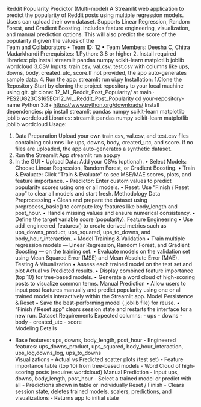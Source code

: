 Reddit Popularity Predictor (Multi-model) 
A Streamlit web application to predict the popularity of Reddit posts using multiple regression models. 
Users can upload their own dataset. Supports Linear Regression, Random Forest, and Gradient 
Boosting. Includes feature engineering, visualization, and manual prediction options. This will also 
predict the score of the popularity if given the values of the  
Team and Collaborators 
• Team ID: 12 
• Team Members: Deesha C, Chitra Madarkhandi 
Prerequisites: 
1.Python: 3.8 or higher 
2. Install required libraries: 
pip install streamlit pandas numpy scikit-learn matplotlib joblib wordcloud 
3.CSV Inputs: train.csv, val.csv, test.csv with columns like ups, downs, body, created_utc, score.If 
not provided, the app auto-generates sample data. 
4. Run the app: 
streamlit run ui.py 
Installation: 
1.Clone the Repository 
Start by cloning the project repository to your local machine using git. 
git clone: 12_ML_Reddit_Post_Popularity/ at main · 
PES2UG23CS165EC/12_ML_Reddit_Post_Popularity 
cd your-repository-name 
Python 3.8+ 
https://www.python.org/downloads/ 
Install dependencies: 
pip install streamlit pandas numpy scikit-learn matplotlib joblib wordcloud 
Libraries: 
streamlit 
pandas 
numpy 
scikit-learn 
matplotlib 
joblib 
wordcloud 
Usage: 
1. Data Preparation 
Upload your own train.csv, val.csv, and test.csv files containing columns like ups, downs, body, 
created_utc, and score. 
If no files are uploaded, the app auto-generates a synthetic dataset. 
2. Run the Streamlit App 
streamlit run app.py 
3. In the GUI 
• Upload Data: Add your CSVs (optional). 
• Select Models: Choose Linear Regression, Random Forest, or Gradient Boosting. 
• Train & Evaluate: Click “Train & Evaluate” to see MSE/MAE scores, plots, and feature 
importance. 
• Predictor: Enter custom values to predict popularity scores using one or all models. 
• Reset: Use “Finish / Reset app” to clear all models and start fresh. 
Methodology 
Data Preprocessing 
• Clean and prepare the dataset using preprocess_basic() to compute key features like 
body_length and post_hour. 
• Handle missing values and ensure numerical consistency. 
• Define the target variable score (popularity). 
Feature Engineering 
• Use add_engineered_features() to create derived metrics such as ups_downs_product, 
ups_squared, ups_to_downs, and body_hour_interaction. 
• Model Training & Validation 
• Train multiple regression models — Linear Regression, Random Forest, and Gradient 
Boosting — on the training set. 
• Evaluate models on the validation set using Mean Squared Error (MSE) and Mean 
Absolute Error (MAE). 
Testing & Visualization 
• Assess each trained model on the test set and plot Actual vs Predicted results. 
• Display combined feature importance (top 10) for tree-based models. 
• Generate a word cloud of high-scoring posts to visualize common terms. 
Manual Prediction 
• Allow users to input post features manually and predict popularity using one or all trained 
models interactively within the Streamlit app. 
Model Persistence & Reset 
• Save the best-performing model (.joblib file) for reuse. 
• “Finish / Reset app” clears session state and restarts the interface for a new run. 
Dataset Requirements 
Expected columns: - ups - downs - body - created_utc - score  
Modeling Details 
- Base features: ups, downs, body_length, post_hour - Engineered features: ups_downs_product, ups_squared, body_hour_interaction, 
ups_log,downs_log, ups_to_downs  
Visualizations - Actual vs Predicted scatter plots (test set) - Feature importance table (top 10) from tree-based models - Word Cloud of high-scoring posts (requires wordcloud) 
Manual Prediction - Input ups, downs, body_length, post_hour - Select a trained model or predict with all - Predictions shown in table or individually 
Reset / Finish - Clears session state, deletes trained models, scalers, predictions, and visualizations - Returns app to initial state 
